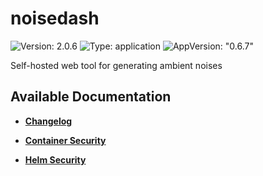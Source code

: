 # noisedash

![Version: 2.0.6](https://img.shields.io/badge/Version-2.0.6-informational?style=flat-square) ![Type: application](https://img.shields.io/badge/Type-application-informational?style=flat-square) ![AppVersion: "0.6.7"](https://img.shields.io/badge/AppVersion-"0.6.7"-informational?style=flat-square)

Self-hosted web tool for generating ambient noises

## Available Documentation

- [**Changelog**](CHANGELOG)

- [**Container Security**](container-security)

- [**Helm Security**](helm-security)

